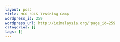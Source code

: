 ```yaml
---
layout: post
title: MCO 2015 Training Camp
wordpress_id: 259
wordpress_url: http://ioimalaysia.org/?page_id=259
categories: []
tags: []
---
```


